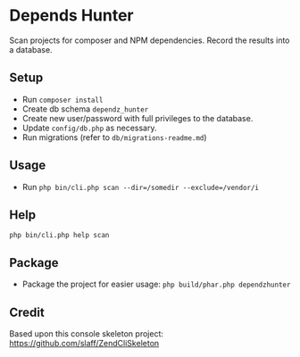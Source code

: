 # Depends Hunter
Scan projects for composer and NPM dependencies.  Record the results into a database.

## Setup
* Run `composer install`
* Create db schema `dependz_hunter`
* Create new user/password with full privileges to the database.
* Update `config/db.php` as necessary.    
* Run migrations (refer to `db/migrations-readme.md`) 

## Usage
* Run `php bin/cli.php scan --dir=/somedir --exclude=/vendor/i`

## Help
`php bin/cli.php help scan`

## Package
* Package the project for easier usage: `php build/phar.php dependzhunter`

## Credit
Based upon this console skeleton project: https://github.com/slaff/ZendCliSkeleton